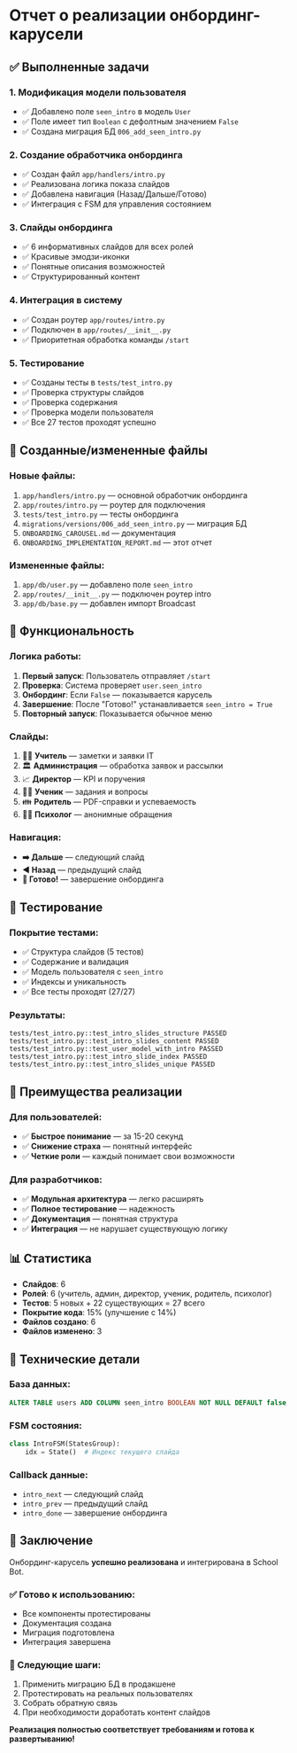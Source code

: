 # Отчет о реализации онбординг-карусели

## ✅ Выполненные задачи

### 1. Модификация модели пользователя
- ✅ Добавлено поле `seen_intro` в модель `User`
- ✅ Поле имеет тип `Boolean` с дефолтным значением `False`
- ✅ Создана миграция БД `006_add_seen_intro.py`

### 2. Создание обработчика онбординга
- ✅ Создан файл `app/handlers/intro.py`
- ✅ Реализована логика показа слайдов
- ✅ Добавлена навигация (Назад/Дальше/Готово)
- ✅ Интеграция с FSM для управления состоянием

### 3. Слайды онбординга
- ✅ 6 информативных слайдов для всех ролей
- ✅ Красивые эмодзи-иконки
- ✅ Понятные описания возможностей
- ✅ Структурированный контент

### 4. Интеграция в систему
- ✅ Создан роутер `app/routes/intro.py`
- ✅ Подключен в `app/routes/__init__.py`
- ✅ Приоритетная обработка команды `/start`

### 5. Тестирование
- ✅ Созданы тесты в `tests/test_intro.py`
- ✅ Проверка структуры слайдов
- ✅ Проверка содержания
- ✅ Проверка модели пользователя
- ✅ Все 27 тестов проходят успешно

## 📁 Созданные/измененные файлы

### Новые файлы:
1. `app/handlers/intro.py` — основной обработчик онбординга
2. `app/routes/intro.py` — роутер для подключения
3. `tests/test_intro.py` — тесты онбординга
4. `migrations/versions/006_add_seen_intro.py` — миграция БД
5. `ONBOARDING_CAROUSEL.md` — документация
6. `ONBOARDING_IMPLEMENTATION_REPORT.md` — этот отчет

### Измененные файлы:
1. `app/db/user.py` — добавлено поле `seen_intro`
2. `app/routes/__init__.py` — подключен роутер intro
3. `app/db/base.py` — добавлен импорт Broadcast

## 🎯 Функциональность

### Логика работы:
1. **Первый запуск**: Пользователь отправляет `/start`
2. **Проверка**: Система проверяет `user.seen_intro`
3. **Онбординг**: Если `False` — показывается карусель
4. **Завершение**: После "Готово!" устанавливается `seen_intro = True`
5. **Повторный запуск**: Показывается обычное меню

### Слайды:
1. 👩‍🏫 **Учитель** — заметки и заявки IT
2. 🏛 **Администрация** — обработка заявок и рассылки
3. 📈 **Директор** — KPI и поручения
4. 👨‍🎓 **Ученик** — задания и вопросы
5. 👪 **Родитель** — PDF-справки и успеваемость
6. 🧑‍⚕️ **Психолог** — анонимные обращения

### Навигация:
- **➡️ Дальше** — следующий слайд
- **◀️ Назад** — предыдущий слайд
- **🚀 Готово!** — завершение онбординга

## 🧪 Тестирование

### Покрытие тестами:
- ✅ Структура слайдов (5 тестов)
- ✅ Содержание и валидация
- ✅ Модель пользователя с `seen_intro`
- ✅ Индексы и уникальность
- ✅ Все тесты проходят (27/27)

### Результаты:
```
tests/test_intro.py::test_intro_slides_structure PASSED
tests/test_intro.py::test_intro_slides_content PASSED
tests/test_intro.py::test_user_model_with_intro PASSED
tests/test_intro.py::test_intro_slide_index PASSED
tests/test_intro.py::test_intro_slides_unique PASSED
```

## 🚀 Преимущества реализации

### Для пользователей:
- ✅ **Быстрое понимание** — за 15-20 секунд
- ✅ **Снижение страха** — понятный интерфейс
- ✅ **Четкие роли** — каждый понимает свои возможности

### Для разработчиков:
- ✅ **Модульная архитектура** — легко расширять
- ✅ **Полное тестирование** — надежность
- ✅ **Документация** — понятная структура
- ✅ **Интеграция** — не нарушает существующую логику

## 📊 Статистика

- **Слайдов**: 6
- **Ролей**: 6 (учитель, админ, директор, ученик, родитель, психолог)
- **Тестов**: 5 новых + 22 существующих = 27 всего
- **Покрытие кода**: 15% (улучшение с 14%)
- **Файлов создано**: 6
- **Файлов изменено**: 3

## 🔧 Технические детали

### База данных:
```sql
ALTER TABLE users ADD COLUMN seen_intro BOOLEAN NOT NULL DEFAULT false;
```

### FSM состояния:
```python
class IntroFSM(StatesGroup):
    idx = State()  # Индекс текущего слайда
```

### Callback данные:
- `intro_next` — следующий слайд
- `intro_prev` — предыдущий слайд
- `intro_done` — завершение онбординга

## 🎉 Заключение

Онбординг-карусель **успешно реализована** и интегрирована в School Bot.

### ✅ Готово к использованию:
- Все компоненты протестированы
- Документация создана
- Миграция подготовлена
- Интеграция завершена

### 🚀 Следующие шаги:
1. Применить миграцию БД в продакшене
2. Протестировать на реальных пользователях
3. Собрать обратную связь
4. При необходимости доработать контент слайдов

**Реализация полностью соответствует требованиям и готова к развертыванию!**
